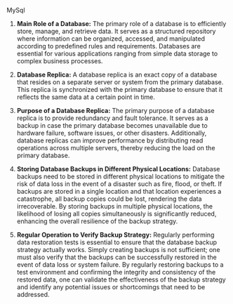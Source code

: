 MySql

1. **Main Role of a Database:**
   The primary role of a database is to efficiently store, manage, and retrieve data. It serves as a structured repository where information can be organized, accessed, and manipulated according to predefined rules and requirements. Databases are essential for various applications ranging from simple data storage to complex business processes.

2. **Database Replica:**
   A database replica is an exact copy of a database that resides on a separate server or system from the primary database. This replica is synchronized with the primary database to ensure that it reflects the same data at a certain point in time.

3. **Purpose of a Database Replica:**
   The primary purpose of a database replica is to provide redundancy and fault tolerance. It serves as a backup in case the primary database becomes unavailable due to hardware failure, software issues, or other disasters. Additionally, database replicas can improve performance by distributing read operations across multiple servers, thereby reducing the load on the primary database.

4. **Storing Database Backups in Different Physical Locations:**
   Database backups need to be stored in different physical locations to mitigate the risk of data loss in the event of a disaster such as fire, flood, or theft. If backups are stored in a single location and that location experiences a catastrophe, all backup copies could be lost, rendering the data irrecoverable. By storing backups in multiple physical locations, the likelihood of losing all copies simultaneously is significantly reduced, enhancing the overall resilience of the backup strategy.

5. **Regular Operation to Verify Backup Strategy:**
   Regularly performing data restoration tests is essential to ensure that the database backup strategy actually works. Simply creating backups is not sufficient; one must also verify that the backups can be successfully restored in the event of data loss or system failure. By regularly restoring backups to a test environment and confirming the integrity and consistency of the restored data, one can validate the effectiveness of the backup strategy and identify any potential issues or shortcomings that need to be addressed.
